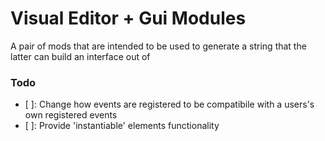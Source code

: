 # Visual Editor + Gui Modules
A pair of mods that are intended to be used to generate a string that the latter can build an interface out of


### Todo
- [ ]: Change how events are registered to be compatibile with a users's own registered events
- [ ]: Provide 'instantiable' elements functionality